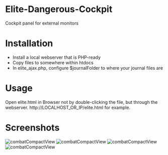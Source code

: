 # Elite-Dangerous-Cockpit
Cockpit panel for external monitors

# Installation
- Install a local webserver that is PHP-ready
- Copy files to somewhere within htdocs
- In elite_ajax.php, configure $journalFolder to where your journal files are

# Usage
Open elite.html in Browser not by double-clicking the file, but through the webserver.
http://LOCALHOST_OR_IP/elite.html for example.

# Screenshots
![combatCompactView](../master/screenshots/combatCompactView.JPG?raw=true)
![combatCompactView](../master/screenshots/combatLongView.JPG?raw=true)
![combatCompactView](../master/screenshots/materialsView.JPG?raw=true)
![combatCompactView](../master/screenshots/miningView.JPG?raw=true)
